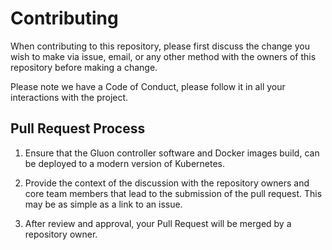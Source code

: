 # Contributing

When contributing to this repository, please first discuss the
change you wish to make via issue, email, or any other method with
the owners of this repository before making a change.

Please note we have a Code of Conduct, please follow it in all
your interactions with the project.

## Pull Request Process

1. Ensure that the Gluon controller software and Docker images
   build, can be deployed to a modern version of Kubernetes.

2. Provide the context of the discussion with the repository
   owners and core team members that lead to the submission of the
   pull request.  This may be as simple as a link to an issue.

3. After review and approval, your Pull Request will be merged by
   a repository owner.
